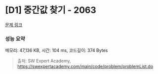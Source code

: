 # [D1] 중간값 찾기 - 2063 

[문제 링크](https://swexpertacademy.com/main/code/problem/problemDetail.do?contestProbId=AV5QPsXKA2UDFAUq) 

### 성능 요약

메모리: 47,136 KB, 시간: 104 ms, 코드길이: 374 Bytes



> 출처: SW Expert Academy, https://swexpertacademy.com/main/code/problem/problemList.do